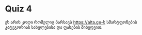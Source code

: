 # Quiz 4
ეს არის კოდი რომელიც პარსავს https://alta.ge-ს სმარტფონების კატეგორიას სახელებისა და ფასების მიხედვით.
